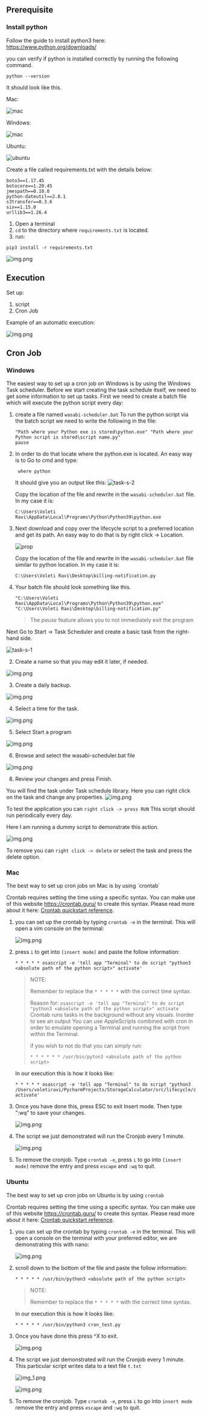 Prerequisite
--

<h3>Install python</h3>

Follow the guide to install python3 here:
https://www.python.org/downloads/

you can verify if python is installed correctly by running the following command.

```shell
python --version
```

It should look like this.

Mac:

![mac](images/mac/mac-python-version.png)

Windows:

![mac](images/Windows/windows-python-version.png)

Ubuntu:

![ubuntu](images/linux/python-linux.png)

Create a file called requirements.txt with the details below:

```text
boto3==1.17.45
botocore==1.20.45
jmespath==0.10.0
python-dateutil==2.8.1
s3transfer==0.3.6
six==1.15.0
urllib3==1.26.4
```

1. Open a terminal
2. `cd` to the directory where `requirements.txt` is located.
3. run:

```shell
pip3 install -r requirements.txt
```

![img.png](images/install-requirements.png)

Execution
--
Set up:

1. script
2. Cron Job

Example of an automatic execution:

![img.png](images/automatic-exec.png)

Cron Job
--
<h3>Windows</h3>
The easiest way to set up a cron job on Windows is by using the Windows Task scheduler.
Before we start creating the task schedule itself, we need to get some information to set up tasks.
First we need to create a batch file which will execute the python script every day:

1. create a file named `wasabi-scheduler.bat`
   To run the python script via the batch script we need to write the following in the file:
   ```shell
   "Path where your Python exe is stored\python.exe" "Path where your Python script is stored\script name.py"
   pause
   ```

2. In order to do that locate where the python.exe is located. An easy way is to Go to cmd and type:
   ```shell
    where python
   ``` 
   It should give you an output like this:
   ![task-s-2](./images/Windows/task-scheduler-2.png)

   Copy the location of the file and rewrite in the `wasabi-scheduler.bat` file. In my case it is:
   ```
   C:\Users\Voleti Ravi\AppData\Local\Programs\Python\Python39\python.exe
   ```


3. Next download and copy over the lifecycle script to a preferred location and get its path. An easy way to do that is
   by right click -> Location.

   ![prop](./images/Windows/properties.png)

   Copy the location of the file and rewrite in the `wasabi-scheduler.bat` file similar to python location. In my case
   it is:
   ```
   C:\Users\Voleti Ravi\Desktop\billing-notification.py
   ``` 

4. Your batch file should look something like this.
   ```shell
   "C:\Users\Voleti Ravi\AppData\Local\Programs\Python\Python39\python.exe" "C:\Users\Voleti Ravi\Desktop\billing-notification.py"
   ```
   > The *pause* feature allows you to not immediately exit the program

Next Go to Start -> Task Scheduler and create a basic task from the right-hand side.

![task-s-1](./images/Windows/task-scheduler-1.png)

2. Create a name so that you may edit it later, if needed.

![img.png](images/Windows/scheduler-step-2.png)

3. Create a daily backup.

![img.png](images/Windows/scheduler-step-3.png)

4. Select a time for the task.

![img.png](images/Windows/scheduler-part-4.png)

5. Select Start a program

![img.png](images/Windows/scheduler-part-5.png)

6. Browse and select the wasabi-scheduler.bat file

![img.png](images/Windows/scheduler-part-6.png)

8. Review your changes and press Finish.



You will find the task under Task schedule library. Here you can right click on the task and change any properties.
![img.png](images/Windows/Menu.png)

To test the application you can `right click -> press RUN` This script should run periodically every day.

Here I am running a dummy script to demonstrate this action.

![img.png](images/Windows/demonstration.png)

To remove you can `right click -> delete` or select the task and press the delete option.

<h3>Mac</h3>
The best way to set up cron jobs on Mac is by using `crontab`

Crontab requires setting the time using a specific syntax. You can make use of this website https://crontab.guru/ to
create this syntax. Please read more about it
here: [Crontab quickstart reference](https://www.adminschoice.com/crontab-quick-reference).

1. you can set up the crontab by typing `crontab -e` in the terminal. This will open a vim console on the terminal:

   ![img.png](images/mac/vim-tab.png)

2. press `i` to get into `[insert mode]` and paste the follow information:

   ```
   * * * * * osascript -e 'tell app "Terminal" to do script "python3 <absolute path of the python script>" activate'
   ```

   > NOTE:
   >
   > Remember to replace the `* * * * *` with the correct time syntax.
   >
   > Reason for: `osascript -e 'tell app "Terminal" to do script "python3 <absolute path of the python script>" activate`
   > Crontab runs tasks in the background without any visuals. Inorder to see an output You can use AppleScripts
   > combined with cron in order to emulate opening a Terminal and running the script from
   > within the Terminal.
   >
   > if you wish to not do that you can simply run:
   > ```
   >* * * * * * /usr/bin/pyton3 <absolute path of the python script>
   > ```

   In our execution this is how it looks like:
   ```
   * * * * * osascript -e 'tell app "Terminal" to do script "python3 /Users/voletiravi/PycharmProjects/StorageCalculator/src/lifecycle/cron_test.py" activate'
   ```

3. Once you have done this, press ESC to exit Insert mode. Then type ":wq" to save your changes.

   ![img.png](images/mac/quit-terminal.png)

4. The script we just demonstrated will run the Cronjob every 1 minute.

   ![img.png](images/mac/execution-mac.png)

5. To remove the cronjob. Type `crontab -e`, press `i` to go into `[insert mode]` remove the entry and press `escape`
   and
   `:wq` to quit.

<h3>Ubuntu</h3>

The best way to set up cron jobs on Ubuntu is by using `crontab`

Crontab requires setting the time using a specific syntax. You can make use of this website https://crontab.guru/ to
create this syntax. Please read more about it
here: [Crontab quickstart reference](https://www.adminschoice.com/crontab-quick-reference).

1. you can set up the crontab by typing `crontab -e` in the terminal. This will open a console on the terminal with your
   preferred editor, we are demonstrating this with nano:

   ![img.png](images/linux/vim-tab.png)

2. scroll down to the bottom of the file and paste the follow information:

   ```
   * * * * * /usr/bin/python3 <absolute path of the python script>
   ```

   > NOTE:
   >
   > Remember to replace the `* * * * *` with the correct time syntax.
   >

   In our execution this is how it looks like:
   ```
   * * * * * /usr/bin/python3 cron_test.py
   ```

3. Once you have done this press ^X to exit.

   ![img.png](images/linux/exit-linux.png)

4. The script we just demonstrated will run the Cronjob every 1 minute. This particular script writes data to a text
   file `t.txt`

   ![img_1.png](images/linux/python-demonstartion.png)

   ![img.png](images/linux/output.png)

5. To remove the cronjob. Type `crontab -e`, press `i` to go into `insert mode` remove the entry and press `escape` and
   `:wq` to quit.